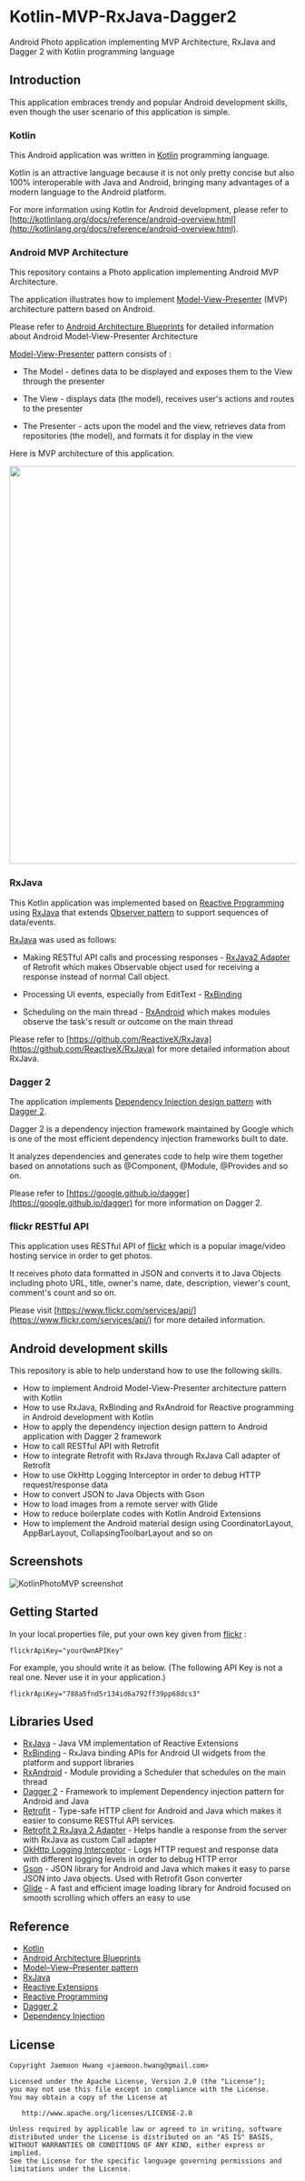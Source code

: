 # Kotlin-MVP-RxJava-Dagger2
Android Photo application implementing MVP Architecture, RxJava and Dagger 2 with Kotlin programming language

Introduction
------------
This application embraces trendy and popular Android development skills, even though the user scenario of this application is simple.

### Kotlin
This Android application was written in [Kotlin][11] programming language.

Kotlin is an attractive language because it is not only pretty concise but also 100% interoperable with Java and Android, bringing many advantages of a modern language to the Android platform.

For more information using Kotlin for Android development, please refer to [http://kotlinlang.org/docs/reference/android-overview.html](http://kotlinlang.org/docs/reference/android-overview.html).

### Android MVP Architecture
This repository contains a Photo application implementing Android MVP Architecture.

The application illustrates how to implement [Model-View-Presenter][12] (MVP) architecture pattern based on Android.

Please refer to [Android Architecture Blueprints][13] for detailed information about Android Model-View-Presenter Architecture

[Model-View-Presenter][12] pattern consists of : 

* The Model - defines data to be displayed and exposes them to the View through the presenter

* The View - displays data (the model), receives user's actions and routes to the presenter

* The Presenter - acts upon the model and the view, retrieves data from repositories (the model), and formats it for display in the view

Here is MVP architecture of this application.
<p><img src=https://softpian.github.io/images/kotlin_mvp_diagram.png width="700" /></p>

### RxJava
This Kotlin application was implemented based on [Reactive Programming][14] using [RxJava][15] that extends [Observer pattern][16] to support sequences of data/events.

[RxJava][15] was used as follows: 

* Making RESTful API calls and processing responses - [RxJava2 Adapter][17] of Retrofit which makes Observable object used for receiving a response instead of normal Call object.
 
* Processing UI events, especially from EditText - [RxBinding][18]

* Scheduling on the main thread - [RxAndroid][19] which makes modules observe the task's result or outcome on the main thread
 

Please refer to [https://github.com/ReactiveX/RxJava](https://github.com/ReactiveX/RxJava) for more detailed information about RxJava.

### Dagger 2
The application implements [Dependency Injection design pattern][20] with [Dagger 2][21].

Dagger 2 is a dependency injection framework maintained by Google which is one of the most efficient dependency injection frameworks built to date.

It analyzes dependencies and generates code to help wire them together based on annotations such as @Component, @Module, @Provides and so on. 

Please refer to [https://google.github.io/dagger](https://google.github.io/dagger) for more information on Dagger 2.

### flickr RESTful API
This application uses RESTful API of [flickr][0] which is a popular image/video hosting service in order to get photos.

It receives photo data formatted in JSON and converts it to Java Objects including photo URL, title, owner's name, date, description, viewer's count, comment's count and so on.

Please visit [https://www.flickr.com/services/api/](https://www.flickr.com/services/api/) for more detailed information.


Android development skills
--------------------------
This repository is able to help understand how to use the following skills.
* How to implement Android Model-View-Presenter architecture pattern with Kotlin
* How to use RxJava, RxBinding and RxAndroid for Reactive programming in Android development with Kotlin
* How to apply the dependency injection design pattern to Android application with Dagger 2 framework
* How to call RESTful API with Retrofit
* How to integrate Retrofit with RxJava through RxJava Call adapter of Retrofit
* How to use OkHttp Logging Interceptor in order to debug HTTP request/response data  
* How to convert JSON to Java Objects with Gson
* How to load images from a remote server with Glide
* How to reduce boilerplate codes with Kotlin Android Extensions
* How to implement the Android material design using CoordinatorLayout, AppBarLayout, CollapsingToolbarLayout and so on

Screenshots
-----------
![KotlinPhotoMVP screenshot](https://softpian.github.io/gifs/KotlinPhotoMVP_2.gif)


Getting Started
--------------
In your local.properties file, put your own key given from [flickr][100] :

```
flickrApiKey="yourOwnAPIKey"
```
For example, you should write it as below. 
(The following API Key is not a real one. Never use it in your application.)
```
flickrApiKey="788a5fnd5r134id6a792ff39pp68dcs3"
```

Libraries Used
---------------
* [RxJava][15] - Java VM implementation of Reactive Extensions
* [RxBinding][18] - RxJava binding APIs for Android UI widgets from the platform and support libraries
* [RxAndroid][19] - Module providing a Scheduler that schedules on the main thread
* [Dagger 2][1] - Framework to implement Dependency injection pattern for Android and Java
* [Retrofit][2] - Type-safe HTTP client for Android and Java which makes it easier to consume RESTful API services.
* [Retrofit 2 RxJava 2 Adapter][3] - Helps handle a response from the server with RxJava as custom Call adapter
* [OkHttp Logging Interceptor][4] - Logs HTTP request and response data with different logging levels in order to debug HTTP error 
* [Gson][5] - JSON library for Android and Java which makes it easy to parse JSON into Java objects. Used with Retrofit Gson converter
* [Glide][6] - A fast and efficient image loading library for Android focused on smooth scrolling which offers an easy to use


Reference
---------
* [Kotlin][11]
* [Android Architecture Blueprints][13]
* [Model–View–Presenter pattern][12]
* [RxJava][15]
* [Reactive Extensions][22]
* [Reactive Programming][14]
* [Dagger 2][21]
* [Dependency Injection][20]


[0]: https://www.flickr.com/
[1]: https://google.github.io/dagger
[2]: http://square.github.io/retrofit/
[3]: https://github.com/square/retrofit/tree/master/retrofit-adapters/rxjava2
[4]: https://github.com/square/okhttp/wiki/Interceptors
[5]: https://github.com/google/gson
[6]: https://bumptech.github.io/glide/

[11]: https://kotlinlang.org/
[12]: https://en.wikipedia.org/wiki/Model%E2%80%93view%E2%80%93presenter
[13]: https://github.com/googlesamples/android-architecture
[14]: https://en.wikipedia.org/wiki/Reactive_programming
[15]: https://github.com/ReactiveX/RxJava
[16]: https://en.wikipedia.org/wiki/Observer_pattern
[17]: https://github.com/square/retrofit/tree/master/retrofit-adapters/rxjava2
[18]: https://github.com/JakeWharton/RxBinding
[19]: https://github.com/ReactiveX/RxAndroid
[20]: https://en.wikipedia.org/wiki/Dependency_injection
[21]: https://google.github.io/dagger
[22]: http://reactivex.io/

[100]: https://www.flickr.com/services/api/

License
-------

    Copyright Jaemoon Hwang <jaemoon.hwang@gmail.com>

    Licensed under the Apache License, Version 2.0 (the "License");
    you may not use this file except in compliance with the License.
    You may obtain a copy of the License at

       http://www.apache.org/licenses/LICENSE-2.0

    Unless required by applicable law or agreed to in writing, software
    distributed under the License is distributed on an "AS IS" BASIS,
    WITHOUT WARRANTIES OR CONDITIONS OF ANY KIND, either express or implied.
    See the License for the specific language governing permissions and
    limitations under the License.
    